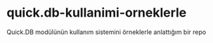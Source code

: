 # quick.db-kullanimi-orneklerle
Quick.DB modülünün kullanım sistemini örneklerle anlattığım bir repo
